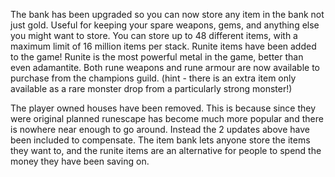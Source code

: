The bank has been upgraded so you can now store any item in the bank not just gold. Useful for keeping your spare weapons, gems, and anything else you might want to store. You can store up to 48 different items, with a maximum limit of 16 million items per stack.
Runite items have been added to the game! Runite is the most powerful metal in the game, better than even adamantite. Both rune weapons and rune armour are now available to purchase from the champions guild. (hint - there is an extra item only available as a rare monster drop from a particularly strong monster!)

The player owned houses have been removed. This is because since they were original planned runescape has become much more popular and there is nowhere near enough to go around. Instead the 2 updates above have been included to compensate. The item bank lets anyone store the items they want to, and the runite items are an alternative for people to spend the money they have been saving on.
